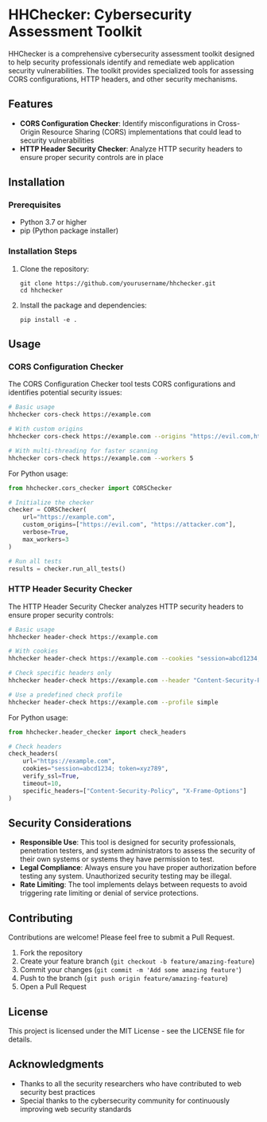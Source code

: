 # HHChecker: Cybersecurity Assessment Toolkit

HHChecker is a comprehensive cybersecurity assessment toolkit designed to help security professionals identify and remediate web application security vulnerabilities. The toolkit provides specialized tools for assessing CORS configurations, HTTP headers, and other security mechanisms.

## Features

- **CORS Configuration Checker**: Identify misconfigurations in Cross-Origin Resource Sharing (CORS) implementations that could lead to security vulnerabilities
- **HTTP Header Security Checker**: Analyze HTTP security headers to ensure proper security controls are in place

## Installation

### Prerequisites

- Python 3.7 or higher
- pip (Python package installer)

### Installation Steps

1. Clone the repository:
   ```
   git clone https://github.com/yourusername/hhchecker.git
   cd hhchecker
   ```

2. Install the package and dependencies:
   ```
   pip install -e .
   ```

## Usage

### CORS Configuration Checker

The CORS Configuration Checker tool tests CORS configurations and identifies potential security issues:

```bash
# Basic usage
hhchecker cors-check https://example.com

# With custom origins
hhchecker cors-check https://example.com --origins "https://evil.com,https://attacker.com"

# With multi-threading for faster scanning
hhchecker cors-check https://example.com --workers 5
```

For Python usage:

```python
from hhchecker.cors_checker import CORSChecker

# Initialize the checker
checker = CORSChecker(
    url="https://example.com",
    custom_origins=["https://evil.com", "https://attacker.com"],
    verbose=True,
    max_workers=3
)

# Run all tests
results = checker.run_all_tests()
```

### HTTP Header Security Checker

The HTTP Header Security Checker analyzes HTTP security headers to ensure proper security controls:

```bash
# Basic usage
hhchecker header-check https://example.com

# With cookies
hhchecker header-check https://example.com --cookies "session=abcd1234; token=xyz789"

# Check specific headers only
hhchecker header-check https://example.com --header "Content-Security-Policy" --header "X-Frame-Options"

# Use a predefined check profile
hhchecker header-check https://example.com --profile simple
```

For Python usage:

```python
from hhchecker.header_checker import check_headers

# Check headers
check_headers(
    url="https://example.com",
    cookies="session=abcd1234; token=xyz789",
    verify_ssl=True,
    timeout=10,
    specific_headers=["Content-Security-Policy", "X-Frame-Options"]
)
```

## Security Considerations

- **Responsible Use**: This tool is designed for security professionals, penetration testers, and system administrators to assess the security of their own systems or systems they have permission to test.
- **Legal Compliance**: Always ensure you have proper authorization before testing any system. Unauthorized security testing may be illegal.
- **Rate Limiting**: The tool implements delays between requests to avoid triggering rate limiting or denial of service protections.

## Contributing

Contributions are welcome! Please feel free to submit a Pull Request.

1. Fork the repository
2. Create your feature branch (`git checkout -b feature/amazing-feature`)
3. Commit your changes (`git commit -m 'Add some amazing feature'`)
4. Push to the branch (`git push origin feature/amazing-feature`)
5. Open a Pull Request

## License

This project is licensed under the MIT License - see the LICENSE file for details.

## Acknowledgments

- Thanks to all the security researchers who have contributed to web security best practices
- Special thanks to the cybersecurity community for continuously improving web security standards
